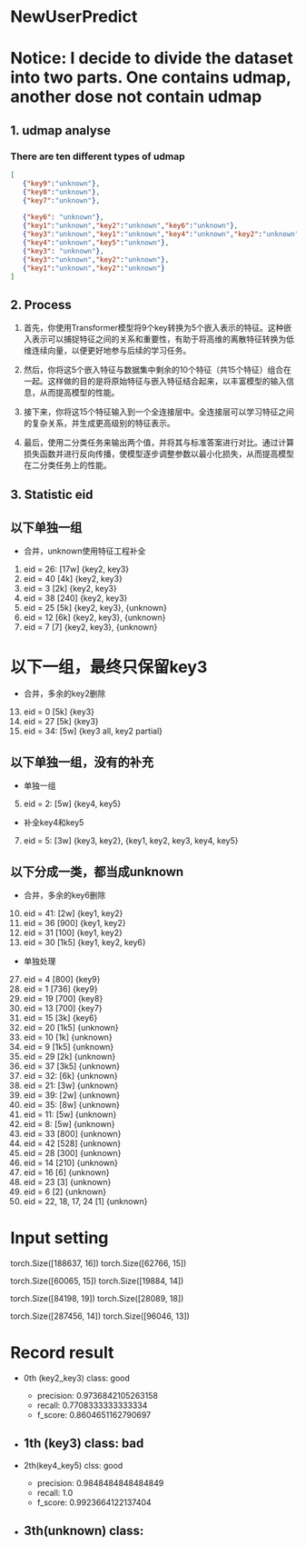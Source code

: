 # NewUserPredict

# Notice: I decide to divide the dataset into two parts. One contains udmap, another dose not contain udmap

## 1. udmap analyse

### There are ten different types of udmap

```json
[
   {"key9":"unknown"},
   {"key8":"unknown"},
   {"key7":"unknown"},
   
   {"key6": "unknown"},
   {"key1":"unknown","key2":"unknown","key6":"unknown"},
   {"key3":"unknown","key1":"unknown","key4":"unknown","key2":"unknown","key5":"unknown"},
   {"key4":"unknown","key5":"unknown"},
   {"key3": "unknown"},
   {"key3":"unknown","key2":"unknown"},
   {"key1":"unknown","key2":"unknown"}
]
```

## 2. Process

1. 首先，你使用Transformer模型将9个key转换为5个嵌入表示的特征。这种嵌入表示可以捕捉特征之间的关系和重要性，有助于将高维的离散特征转换为低维连续向量，以便更好地参与后续的学习任务。

2. 然后，你将这5个嵌入特征与数据集中剩余的10个特征（共15个特征）组合在一起。这样做的目的是将原始特征与嵌入特征结合起来，以丰富模型的输入信息，从而提高模型的性能。

3. 接下来，你将这15个特征输入到一个全连接层中。全连接层可以学习特征之间的复杂关系，并生成更高级别的特征表示。

4. 最后，使用二分类任务来输出两个值，并将其与标准答案进行对比。通过计算损失函数并进行反向传播，使模型逐步调整参数以最小化损失，从而提高模型在二分类任务上的性能。

## 3. Statistic eid

## 以下单独一组
- 合并，unknown使用特征工程补全
1. eid = 26: [17w] {key2, key3}
16. eid = 40 [4k]  {key2, key3}
20. eid = 3  [2k]  {key2, key3}
33. eid = 38 [240] {key2, key3}
14. eid = 25 [5k]  {key2, key3}, {unknown}
12. eid = 12  [6k] {key2, key3}, {unknown}
36. eid = 7  [7]   {key2, key3}, {unknown}

# 以下一组，最终只保留key3
- 合并，多余的key2删除
13. eid = 0   [5k] {key3}
15. eid = 27 [5k]  {key3}
6. eid = 34: [5w]  {key3 all, key2 partial}


## 以下单独一组，没有的补充
- 单独一组
5. eid = 2:  [5w]  {key4, key5}

- 补全key4和key5
7. eid = 5:  [3w]  {key3, key2}, {key1, key2, key3, key4, key5}

## 以下分成一类，都当成unknown
- 合并，多余的key6删除
10. eid = 41: [2w] {key1, key2}
25. eid = 36 [900] {key1, key2}
35. eid = 31 [100] {key1, key2}
22. eid = 30 [1k5] {key1, key2, key6}

- 单独处理
27. eid = 4  [800] {key9}
28. eid = 1  [736] {key9}
29. eid = 19 [700] {key8}
30. eid = 13 [700] {key7}
18. eid = 15 [3k]  {key6}
23. eid = 20 [1k5] {unknown}
24. eid = 10 [1k]  {unknown}
21. eid = 9  [1k5] {unknown}
19. eid = 29 [2k]  {unknown}
17. eid = 37 [3k5] {unknown}
11. eid = 32: [6k] {unknown}
8. eid = 21: [3w]  {unknown}
9. eid = 39: [2w]  {unknown}
2. eid = 35: [8w]  {unknown}
3. eid = 11: [5w]  {unknown}
4. eid = 8:  [5w]  {unknown}
26. eid = 33 [800] {unknown}
31. eid = 42 [528] {unknown}
32. eid = 28 [300] {unknown}
34. eid = 14 [210] {unknown}
37. eid = 16 [6]   {unknown}
38. eid = 23 [3]   {unknown}
39. eid = 6  [2]   {unknown}
40. eid = 22, 18, 17, 24 [1]   {unknown}

# Input setting
torch.Size([188637, 16])
torch.Size([62766, 15])

torch.Size([60065, 15])
torch.Size([19884, 14])

torch.Size([84198, 19])
torch.Size([28089, 18])

torch.Size([287456, 14])
torch.Size([96046, 13])
# Record result

- 0th (key2_key3) class: good 
  - precision:  0.9736842105263158 
  - recall:  0.7708333333333334 
  - f_score:  0.8604651162790697
  
- 1th (key3) class: bad
  -
- 2th(key4_key5) clss: good
  - precision:  0.9848484848484849 
  - recall:  1.0 
  - f_score:  0.9923664122137404
- 3th(unknown) class:
  - 